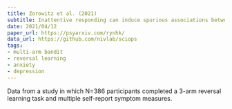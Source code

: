 ```yaml
---
title: Zorowitz et al. (2021)
subtitle: Inattentive responding can induce spurious associations between task behavior and symptom measures
date: 2021/04/12
paper_url: https://psyarxiv.com/rynhk/
data_url: https://github.com/nivlab/sciops
tags:
- multi-arm bandit
- reversal learning
- anxiety
- depression
---
```


Data from a study in which N=386 participants completed a 3-arm reversal learning task and multiple self-report symptom measures.
